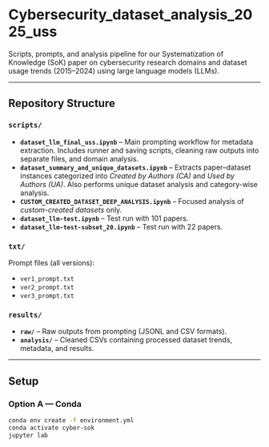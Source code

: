 # Cybersecurity_dataset_analysis_2025_uss

Scripts, prompts, and analysis pipeline for our Systematization of Knowledge (SoK) paper on cybersecurity research domains and dataset usage trends (2015–2024) using large language models (LLMs).

---

##  Repository Structure

### `scripts/`
- **`dataset_llm_final_uss.ipynb`** – Main prompting workflow for metadata extraction. Includes runner and saving scripts, cleaning raw outputs into separate files, and domain analysis.  
- **`dataset_summary_and_unique_datasets.ipynb`** – Extracts paper–dataset instances categorized into *Created by Authors (CA)* and *Used by Authors (UA)*. Also performs unique dataset analysis and category-wise analysis.  
- **`CUSTOM_CREATED_DATASET_DEEP_ANALYSIS.ipynb`** – Focused analysis of *custom-created datasets* only.  
- **`dataset_llm-test.ipynb`** – Test run with 101 papers.  
- **`dataset_llm-test-subset_20.ipynb`** – Test run with 22 papers.  

### `txt/`
Prompt files (all versions):
- `ver1_prompt.txt`  
- `ver2_prompt.txt`  
- `ver3_prompt.txt`  

### `results/`
- **`raw/`** – Raw outputs from prompting (JSONL and CSV formats).  
- **`analysis/`** – Cleaned CSVs containing processed dataset trends, metadata, and results.  

---

##  Setup

### Option A — Conda
```bash
conda env create -f environment.yml
conda activate cyber-sok
jupyter lab
